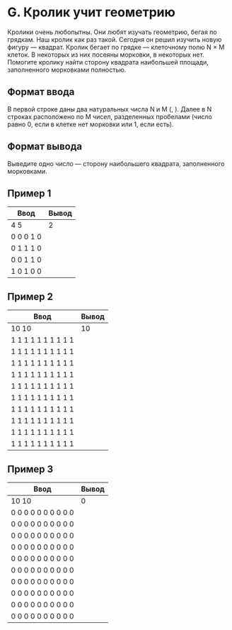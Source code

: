 # **G. Кролик учит геометрию**

Кролики очень любопытны. Они любят изучать геометрию, бегая по грядкам. Наш кролик как раз такой. Сегодня он решил изучить новую фигуру — квадрат. Кролик бегает по грядке — клеточному полю N × M клеток. В некоторых из них посеяны морковки, в некоторых нет. Помогите кролику найти сторону квадрата наибольшей площади, заполненного морковками полностью.
## **Формат ввода**

В первой строке даны два натуральных числа N и M (, ). Далее в N строках расположено по M чисел, разделенных пробелами (число равно 0, если в клетке нет морковки или 1, если есть).
## **Формат вывода**

Выведите одно число — сторону наибольшего квадрата, заполненного морковками.

## **Пример 1**
|**Ввод**	|**Вывод**|
|---|---|
|4 5|2|
|0 0 0 1 0||
|0 1 1 1 0||
|0 0 1 1 0||
|1 0 1 0 0||

## **Пример 2**
|**Ввод**	|**Вывод**|
|---|---|
|10 10|10|
|1 1 1 1 1 1 1 1 1 1||
|1 1 1 1 1 1 1 1 1 1||
|1 1 1 1 1 1 1 1 1 1||
|1 1 1 1 1 1 1 1 1 1||
|1 1 1 1 1 1 1 1 1 1||
|1 1 1 1 1 1 1 1 1 1||
|1 1 1 1 1 1 1 1 1 1||
|1 1 1 1 1 1 1 1 1 1||
|1 1 1 1 1 1 1 1 1 1||
|1 1 1 1 1 1 1 1 1 1||

## **Пример 3**
|**Ввод**	|**Вывод**|
|---|---|
|10 10|0|
|0 0 0 0 0 0 0 0 0 0||
|0 0 0 0 0 0 0 0 0 0||
|0 0 0 0 0 0 0 0 0 0||
|0 0 0 0 0 0 0 0 0 0||
|0 0 0 0 0 0 0 0 0 0||
|0 0 0 0 0 0 0 0 0 0||
|0 0 0 0 0 0 0 0 0 0||
|0 0 0 0 0 0 0 0 0 0||
|0 0 0 0 0 0 0 0 0 0||
|0 0 0 0 0 0 0 0 0 0||